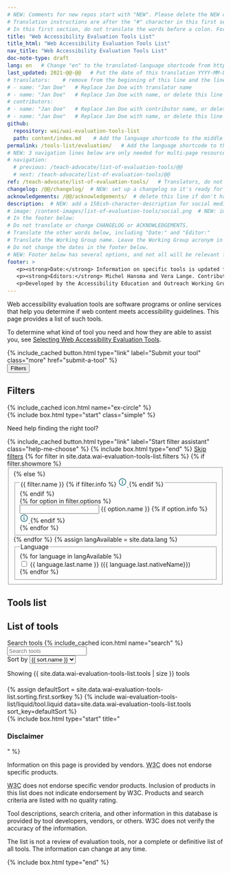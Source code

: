 ```yaml
---
# NEW: Comments for new repos start with "NEW". Please delete the NEW comments. Leave the other comments for translators. Also, search for @@s to replace. For multi-page resources and other frontmatter info, see: https://wai-website-theme.netlify.app/writing/frontmatter/
# Translation instructions are after the "#" character in this first section. They are comments that do not show up in the web page. You do not need to translate the instructions after #.
# In this first section, do not translate the words before a colon. For example, do not translate "title:". Do translate the text after "title:".
title: "Web Accessibility Evaluation Tools List"
title_html: "Web Accessibility Evaluation Tools List" 
nav_title: "Web Accessibility Evaluation Tools List"
doc-note-type: draft
lang: en   # Change "en" to the translated-language shortcode from https://www.iana.org/assignments/language-subtag-registry/language-subtag-registry
last_updated: 2021-@@-@@   # Put the date of this translation YYYY-MM-DD (with month in the middle)
# translators:    # remove from the beginning of this line and the lines below: "# " (the hash sign and the space)
# - name: "Jan Doe"   # Replace Jan Doe with translator name
# - name: "Jan Doe"   # Replace Jan Doe with name, or delete this line if not multiple translators
# contributors:
# - name: "Jan Doe"   # Replace Jan Doe with contributor name, or delete this line if none
# - name: "Jan Doe"   # Replace Jan Doe with name, or delete this line if not multiple contributors
github:
  repository: wai/wai-evaluation-tools-list
  path: content/index.md    # Add the language shortcode to the middle of the filename, for example: content/index.fr.md
permalink: /tools-list/evaluation/   # Add the language shortcode to the end, with no slash at end, for example: /link/to/page/fr
# NEW: 3 navigation lines below are only needed for multi-page resources where you have previous and next at the bottom. If so, un-comment them; otherwise delete these lines.
# navigation:
  # previous: /teach-advocate/list-of-evaluation-tools/@@
  # next: /teach-advocate/list-of-evaluation-tools/@@
ref: /teach-advocate/list-of-evaluation-tools/   # Translators, do not change this
changelog: /@@/changelog/  # NEW: set up a changelog so it's ready for later
acknowledgements: /@@/acknowledgements/  # delete this line if don't have a separate acknowledgements page. And delete it in the footer below.
description:  # NEW: add a 150ish-character-description for social media   # translate the description
# image: /content-images/list-of-evaluation-tools/social.png  # NEW: image for social media (leave commented out if we don't have a specific one for this reource)
# In the footer below:
# Do not translate or change CHANGELOG or ACKNOWLEDGEMENTS.
# Translate the other words below, including "Date:" and "Editor:"
# Translate the Working Group name. Leave the Working Group acronym in English.
# Do not change the dates in the footer below.
# NEW: Footer below has several options, and not all will be relevant for specific pages. (Ask Shawn if questions.)
footer: >
   <p><strong>Date:</strong> Information on specific tools is updated frequently, as we receive it. In the information for each tool there is a last updated date. The Evaluation Tools List user interface was updated on dd MON 2023. First published March 2006.</p>
   <p><strong>Editors:</strong> Michel Hansma and Vera Lange. Contributors: Eric Velleman, Steve Lee, Wilco Fiers, Shawn Henry, Brent Bakken, Sharron Rush, Kris Anne Kinney, Steve Lee, Daniel Montavo, Kevin White, Estella Oncins, Michele Williams, Vicki Menezes Miller, Andrew Arch, Laura Keen, Sylvie Duchateau, Jade Matos Carew, Brian Elton, Howard Kramer, Mark Palmer, Shadi Abou-Zahra, and other <a href="https://www.w3.org/groups/wg/eowg/participants">EOWG Participants</a>.</p>
   <p>Developed by the Accessibility Education and Outreach Working Group (<a href="http://www.w3.org/WAI/EO/">EOWG</a>). Developed as part of the <a href="https://www.w3.org/WAI/about/projects/wai-coop/">WAI-CooP project</a>, co-funded by the European Commission.</p>
---
```


<style> 
{% include wai-evaluation-tools-list/css/styles.css %}
</style>
<div class="header-sup">
    <div class="header-left">
        <!-- <p>Web accessibility evaluation tools are software programs or online services that help you determine if web content meets accessibility guidelines. This page provides a list of evaluation tools that you can filter to find ones that match your particular needs.</p> -->
        <!-- <p>Web accessibility evaluation tools are software programs or online services that help you determine if web content meets accessibility guidelines. This page provides a list of evaluation tools that you can filter to find ones that match your particular needs. To determine what kind of tool you need and how they are able to assist you, see <a href="http://www.w3.org/WAI/eval/selectingtools">Selecting Web Accessibility Evaluation Tools</a>.</p> -->
        <p>Web accessibility evaluation tools are software programs or online services that help you determine if web content meets accessibility guidelines. This page provides a list of such tools.</p>
        <p>
            To determine what kind of tool you need and how they are able to assist you, see <a href="https://deploy-preview-32--wai-selecting-eval-tools.netlify.app/test-evaluate/tools/selecting/">Selecting Web Accessibility Evaluation Tools</a>.
        </p>
        {% include_cached button.html type="link" label="Submit your tool" class="more" href="submit-a-tool" %}
    </div>
    <div class="header-right">
    </div>
</div>
<div id="app">
    <div id="left-col" class="tools-filters">
        <button class="button button-filters" aria-haspopup="true" aria-expanded="false" id="openfilters">Filters</button>
        <form data-filter-form action="..." class="data-filter-form">
            <h2>Filters</h2>
            <div class="filter-header">
                <a class="close-filters">{% include_cached icon.html name="ex-circle" %}</a>
            </div>
            {% include box.html type="start" class="simple" %}
                <p>Need help finding the right tool?</p>
                {% include_cached button.html type="link" label="Start filter assistant" class="help-me-choose" %}
            {% include box.html type="end" %}
            <a href="#tools-list" class="button button--skip-link">Skip filters</a>
            {% for filter in site.data.wai-evaluation-tools-list.filters %}
                {% if filter.showmore %}
                    <fieldset id="{{ filter.id }}" collapsed="{{ filter.collapsed }}" class="showmore {{ filter.order }}">
                {% else %}
                    <fieldset id="{{ filter.id }}" collapsed="{{ filter.collapsed }}" class="{{ filter.order }}">
                {% endif %}
                <legend class="label" tabindex="0">{{ filter.name }}
                    {% if filter.info %}
                        <abbr title="{{ filter.info }}" class="toggletip-container">
                            <img alt="{{ filter.info }}" data-toggletip-content="{{ filter.info }}" tabindex="0" src="/content-images/wai-evaluation-tools-list/info.png" />
                            <span class="toggletip-span" role="status"></span>
                        </abbr>
                    {% endif %}
                </legend>
                    <div class="options">
                    {% for option in filter.options %}
                    <div class="filter-options field">
                        <input type="{{ filter.type }}" id="filter-{{ option.id }}" name="{{ option.id }}">
                        <label for="filter-{{ option.id }}"><span class='filterName'>{{ option.name }}</span><span class="filterPreCounter"></span>
                            {% if option.info %}
                                <abbr title="{{ option.info }}" class="toggletip-container">
                                    <img alt="{{option.info}}" data-toggletip-content="{{ option.info }}" tabindex="0" src="/content-images/wai-evaluation-tools-list/info.png" />
                                    <span class="toggletip-span-inline" role="status"></span>
                                </abbr>
                            {% endif %}
                        </label>
                    </div>
                {% endfor %}
                </div>
            </fieldset>
            {% endfor %}
            {% assign langAvailable = site.data.lang %}
            <fieldset id="language" collapsed="true">
                <legend class='collapsible' tabindex="0">Language </legend>  
                    <div class="options collapsible">
                    {% for language in langAvailable %}
                        <div class="filter-options field">
                            <input type="checkbox" id="lang-filter-{{ language.first }}" name="language">
                            <label for="lang-filter-{{ language.first }}"><span class='filterName'>{{ language.last.name }}</span><span lang="{{ language.first }}"> ({{
                                language.last.nativeName}})</span><span class="filterPreCounter"></span></label>
                        </div>
                    {% endfor %}
                    </div>
            </fieldset>
        </form>
    </div>
    <div id="tools-list">
        <h2>Tools list</h2>
        <div class="tools-list-header">
            <h2 class="visuallyhidden">List of tools</h2>
            <div class="field searchbox">
                <label for="search" aria-label="Search tools" class="visuallyhidden">Search tools</label>
                {% include_cached icon.html name="search" %}<input type="search" id="search" placeholder="Search tools">
            </div>
            <div class="field" class="sort-by">
                <label for="select">Sort by</label>
                <select id="select" class="field">
                    {% for sort in site.data.wai-evaluation-tools-list.sorting %}
                        {% if sort.selected == "true" %}
                            <option value="{{ sort.id }}" selected>{{ sort.name }}</option>
                        {% else %}
                            <option value="{{ sort.id }}">{{ sort.name }}</option>
                        {% endif %}
                    {% endfor %}
                </select>
            </div>
            <span id="status">
                <p id="total-tools">Showing <span>{{ site.data.wai-evaluation-tools-list.tools | size }} tools</span></p>
            </span>       
            <!-- {% include excol.html type="all" %} -->
            <!-- {% include_cached button.html label="Clear filters" class="clear-button"%} -->
        </div>
        <div id="activeFilters"></div>
        <h4 id="found-tools"></h4>
        <div id="tools-list-body" class="tools-list">
            {% assign defaultSort = site.data.wai-evaluation-tools-list.sorting.first.sortkey %}
            {% include wai-evaluation-tools-list/liquid/tool.liquid data=site.data.wai-evaluation-tools-list.tools sort_key=defaultSort %}
        </div>
        <div id="disclaimer">
            {% include box.html type="start" title="<h3>Disclaimer</h3>" %}
                <p>Information on this page is provided by vendors. <abbr title="World Wide Web Consortium">W3C</abbr> does not endorse specific products.</p>
                <p><abbr title="World Wide Web Consortium">W3C</abbr> does not endorse specific vendor products. Inclusion of products in this list does not indicate endorsement by W3C. Products and search criteria are listed with no quality rating.</p>
                <p>Tool descriptions, search criteria, and other information in this database is provided by tool developers, vendors, or others. W3C does not verify the accuracy of the information.</p>
                <p>The list is not a review of evaluation tools, nor a complete or definitive list of all tools. The information can change at any time.</p>
            {% include box.html type="end" %}
        </div>
    </div>
</div>
<div id="help-me-choose-overlay"><div class="overlay-content"></div></div>
<!-- <div class="button-submit-end">
    {% include_cached button.html type="link" label="Add your tool" class="more" href="submit-a-tool" %}  
</div> -->
<script>
{% include wai-evaluation-tools-list/js/utilities.js %}
{% include wai-evaluation-tools-list/js/tools.js %}
{% include wai-evaluation-tools-list/js/helpers.js %}
</script>